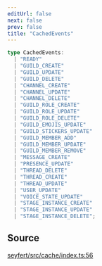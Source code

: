 ```yaml
---
editUrl: false
next: false
prev: false
title: "CachedEvents"
---
```


```ts
type CachedEvents: 
  | "READY"
  | "GUILD_CREATE"
  | "GUILD_UPDATE"
  | "GUILD_DELETE"
  | "CHANNEL_CREATE"
  | "CHANNEL_UPDATE"
  | "CHANNEL_DELETE"
  | "GUILD_ROLE_CREATE"
  | "GUILD_ROLE_UPDATE"
  | "GUILD_ROLE_DELETE"
  | "GUILD_EMOJIS_UPDATE"
  | "GUILD_STICKERS_UPDATE"
  | "GUILD_MEMBER_ADD"
  | "GUILD_MEMBER_UPDATE"
  | "GUILD_MEMBER_REMOVE"
  | "MESSAGE_CREATE"
  | "PRESENCE_UPDATE"
  | "THREAD_DELETE"
  | "THREAD_CREATE"
  | "THREAD_UPDATE"
  | "USER_UPDATE"
  | "VOICE_STATE_UPDATE"
  | "STAGE_INSTANCE_CREATE"
  | "STAGE_INSTANCE_UPDATE"
  | "STAGE_INSTANCE_DELETE";
```

## Source

[seyfert/src/cache/index.ts:56](https://github.com/potoland/potocuit/blob/fe122a1/src/cache/index.ts#L56)
